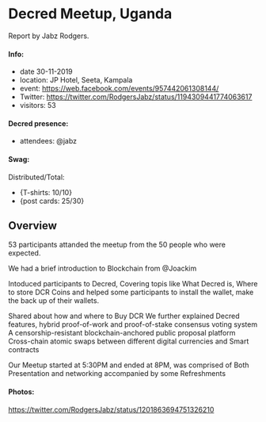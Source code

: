 # Decred Meetup, Uganda

Report by Jabz Rodgers.

#### Info:

- date 30-11-2019
- location: JP Hotel, Seeta, Kampala
- event: https://web.facebook.com/events/957442061308144/
- Twitter: https://twitter.com/RodgersJabz/status/1194309441774063617
- visitors: 53
#### Decred presence:

- attendees: @jabz


#### Swag:

Distributed/Total:

- {T-shirts: 10/10}
- {post cards: 25/30}

## Overview
53 participants attanded the meetup from the 50 people who were expected.

We had a brief introduction to Blockchain from @Joackim

Intoduced participants to Decred, Covering topis like What Decred is, Where to store DCR Coins and helped some 
participants to install the wallet, make the back up of their wallets.

Shared about how and where to Buy DCR
We further explained Decred features, hybrid proof-of-work and proof-of-stake consensus voting system
A censorship-resistant blockchain-anchored public proposal platform
Cross-chain atomic swaps between different digital currencies and Smart contracts

Our Meetup started at 5:30PM and ended at 8PM, was comprised of Both Presentation and networking accompanied by some Refreshments 



#### Photos:

https://twitter.com/RodgersJabz/status/1201863694751326210
